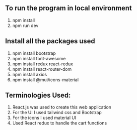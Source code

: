 ## To run the program in local environment
1. npm install
2. npm run dev

## Install all the packages used
1. npm install bootstrap
2. npm install font-awesome
3. npm install redux react-redux
4. npm install react-router-dom
5. npm install axios
6. npm install @mui/icons-material

## Terminologies Used:
1. React.js was used to create this web application
2. For the UI I used tailwind css and Bootstrap
3. For the icons I used material UI
4. Used React redux to handle the cart functions
